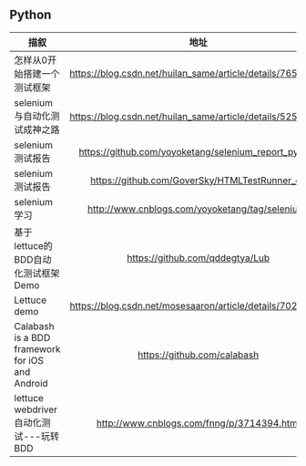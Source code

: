 ## Python
| 描叙          | 地址           |
| ------------- |:-------------:| 
|怎样从0开始搭建一个测试框架|https://blog.csdn.net/huilan_same/article/details/76572411|
|selenium与自动化测试成神之路|https://blog.csdn.net/huilan_same/article/details/52559711|
|selenium测试报告|https://github.com/yoyoketang/selenium_report_python|
|selenium测试报告|https://github.com/GoverSky/HTMLTestRunner_cn|
|selenium 学习|http://www.cnblogs.com/yoyoketang/tag/selenium/|
| 基于lettuce的BDD自动化测试框架Demo|https://github.com/qddegtya/Lub|
|Lettuce demo|https://blog.csdn.net/mosesaaron/article/details/70227444|
|Calabash is a BDD framework for iOS and Android|https://github.com/calabash|
|lettuce webdriver 自动化测试---玩转BDD|http://www.cnblogs.com/fnng/p/3714394.html|
